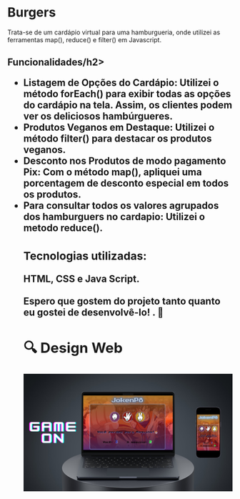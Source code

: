<h1> Burgers</h1>
Trata-se de um cardápio virtual para uma hamburgueria, onde utilizei as ferramentas map(), reduce() e filter() em Javascript.

<h2>Funcionalidades/h2>
<ul>

<li>Listagem de Opções do Cardápio: Utilizei o método forEach() para exibir todas as opções do cardápio na tela. Assim, os clientes podem ver os deliciosos hambúrgueres.</li>
<li>Produtos Veganos em Destaque: Utilizei o método filter() para destacar os produtos veganos.</li>
<li>Desconto nos Produtos de modo pagamento Pix: Com o método map(), apliquei uma porcentagem de desconto especial em todos os produtos.</li>
<li>Para consultar todos os valores agrupados dos hamburguers no cardapio: Utilizei o metodo reduce().</li>


<h3><b>Tecnologias utilizadas:</b></h3>
 HTML, CSS e Java Script.
<br>
<br>
Espero que gostem do projeto tanto quanto eu gostei de desenvolvê-lo! . 🚀

<h2>🔍 Design Web</h2>
<img src='https://github.com/Suellenrosana/jokenpo/blob/main/assets/Apresentacao.png?raw=true'>



